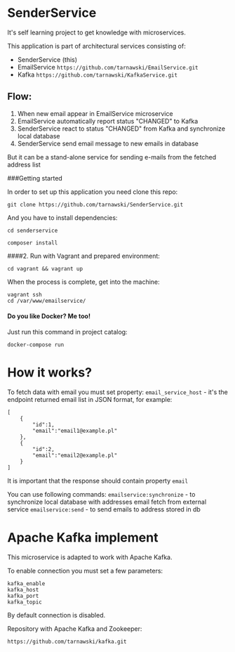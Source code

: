 SenderService
=============
It's self learning project to get knowledge with microservices. 

This application is part of architectural services consisting of:
- SenderService (this)
- EmailService `https://github.com/tarnawski/EmailService.git`
- Kafka `https://github.com/tarnawski/KafkaService.git`

## Flow:    

1. When new email appear in EmailService microservice
2. EmailService automatically report status "CHANGED" to Kafka
3. SenderService react to status "CHANGED" from Kafka and synchronize local database
3. SenderService send email message to new emails in database

But it can be a stand-alone service for sending e-mails from the fetched address list

###Getting started

In order to set up this application you need clone this repo:

```git clone https://github.com/tarnawski/SenderService.git```

And you have to install dependencies:

```
cd senderservice

composer install
```


####2. Run with Vagrant and prepared environment:

```
cd vagrant && vagrant up 
```


When the process is complete, get into the machine:
```
vagrant ssh
cd /var/www/emailservice/
```


#### Do you like Docker? Me too!

Just run this command in project catalog:
```
docker-compose run
```


How it works?
=============

To fetch data with email you must set property: `email_service_host` - it's the endpoint returned email list in JSON format, for example:
```
[
    {
        "id":1,
        "email":"email1@example.pl"
    },
    {
        "id":2,
        "email":"email2@example.pl"
    }
]
```
It is important that the response should contain  property `email`

You can use following commands:
 `emailservice:synchronize` - to synchronize local database with addresses email fetch from external service
 `emailservice:send` - to send emails to address stored in db

     
Apache Kafka implement
======================

This microservice is adapted to work with Apache Kafka. 

To enable connection you must set a few parameters:
```
kafka_enable 
kafka_host
kafka_port
kafka_topic
```

By default connection is disabled.

Repository with Apache Kafka and Zookeeper:
```
https://github.com/tarnawski/kafka.git
```